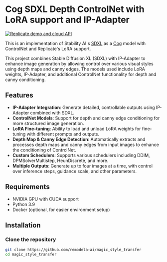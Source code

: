 # Cog SDXL Depth ControlNet with LoRA support and IP-Adapter

[![Replicate demo and cloud API](https://replicate.com/stability-ai/sdxl/badge)](https://replicate.com/batouresearch/sdxl-controlnet-lora)

This is an implementation of Stability AI's [SDXL](https://github.com/Stability-AI/generative-models) as a [Cog](https://github.com/replicate/cog) model with ControlNet and Replicate's LoRA support.


This project combines Stable Diffusion XL (SDXL) with IP-Adapter to enhance image generation by allowing control over various visual styles using depth maps and canny edges. The models used include LoRA weights, IP-Adapter, and additional ControlNet functionality for depth and canny conditioning.

## Features

- **IP-Adapter Integration**: Generate detailed, controllable outputs using IP-Adapter combined with SDXL.
- **ControlNet Models**: Support for depth and canny edge conditioning for more structured image generation.
- **LoRA Fine-tuning**: Ability to load and unload LoRA weights for fine-tuning with different prompts and outputs.
- **Depth Map & Canny Edge Detection**: Automatically extracts and processes depth maps and canny edges from input images to enhance the conditioning of ControlNet.
- **Custom Schedulers**: Supports various schedulers including DDIM, DPMSolverMultistep, HeunDiscrete, and more.
- **Multiple Outputs**: Generate up to four images at a time, with control over inference steps, guidance scale, and other parameters.

## Requirements

- NVIDIA GPU with CUDA support
- Python 3.9
- Docker (optional, for easier environment setup)

## Installation

### Clone the repository
```bash
git clone https://github.com/remodela-ai/magic_style_transfer
cd magic_style_transfer
